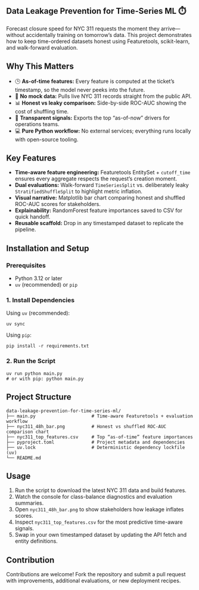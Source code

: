 Data Leakage Prevention for Time-Series ML ⏱️
-----------------------------------------------------------------------------
Forecast closure speed for NYC 311 requests the moment they arrive—without
accidentally training on tomorrow’s data. This project demonstrates how to keep
time-ordered datasets honest using Featuretools, scikit-learn, and walk-forward
evaluation.

Why This Matters
----------------
- 🕒 **As-of-time features:** Every feature is computed at the ticket’s timestamp,
  so the model never peeks into the future.
- 🧱 **No mock data:** Pulls live NYC 311 records straight from the public API.
- 📊 **Honest vs leaky comparison:** Side-by-side ROC-AUC showing the cost of
  shuffling time.
- 🧭 **Transparent signals:** Exports the top “as-of-now” drivers for operations
  teams.
- 💻 **Pure Python workflow:** No external services; everything runs locally with
  open-source tooling.

Key Features
------------
- **Time-aware feature engineering:** Featuretools EntitySet + `cutoff_time`
  ensures every aggregate respects the request’s creation moment.
- **Dual evaluations:** Walk-forward `TimeSeriesSplit` vs. deliberately leaky
  `StratifiedShuffleSplit` to highlight metric inflation.
- **Visual narrative:** Matplotlib bar chart comparing honest and shuffled
  ROC-AUC scores for stakeholders.
- **Explainability:** RandomForest feature importances saved to CSV for quick
  handoff.
- **Reusable scaffold:** Drop in any timestamped dataset to replicate the
  pipeline.

Installation and Setup
----------------------

### Prerequisites

- Python 3.12 or later
- `uv` (recommended) or `pip`

### 1. Install Dependencies

Using `uv` (recommended):

```
uv sync
```

Using `pip`:

```
pip install -r requirements.txt
```

### 2. Run the Script

```
uv run python main.py
# or with pip: python main.py
```

Project Structure
-----------------

```
data-leakage-prevention-for-time-series-ml/
├── main.py                     # Time-aware Featuretools + evaluation workflow
├── nyc311_48h_bar.png          # Honest vs shuffled ROC-AUC comparison chart
├── nyc311_top_features.csv     # Top “as-of-time” feature importances
├── pyproject.toml              # Project metadata and dependencies
├── uv.lock                     # Deterministic dependency lockfile (uv)
└── README.md
```

Usage
-----

1. Run the script to download the latest NYC 311 data and build features.
2. Watch the console for class-balance diagnostics and evaluation summaries.
3. Open `nyc311_48h_bar.png` to show stakeholders how leakage inflates scores.
4. Inspect `nyc311_top_features.csv` for the most predictive time-aware signals.
5. Swap in your own timestamped dataset by updating the API fetch and entity
   definitions.

Contribution
------------

Contributions are welcome! Fork the repository and submit a pull request with
improvements, additional evaluations, or new deployment recipes.
